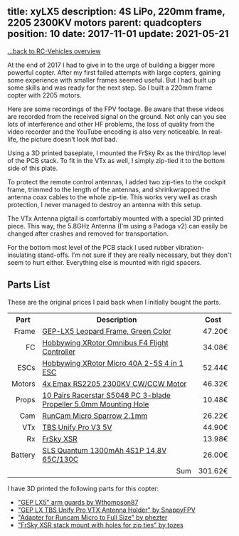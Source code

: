 title: xyLX5
description: 4S LiPo, 220mm frame, 2205 2300KV motors
parent: quadcopters
position: 10
date: 2017-11-01
update: 2021-05-21
---

<span class="listdesc">[...back to RC-Vehicles overview](quadcopters.html)</span>

At the end of 2017 I had to give in to the urge of building a bigger more powerful copter.
After my first failed attempts with large copters, gaining some experience with smaller frames seemed useful.
But I had built up some skills and was ready for the next step.
So I built a 220mm frame copter with 2205 motors.

Here are some recordings of the FPV footage.
Be aware that these videos are recorded from the received signal on the ground.
Not only can you see lots of interference and other HF problems, the loss of quality from the video recorder and the YouTube encoding is also very noticeable.
In real-life, the picture doesn't look *that* bad.

<!--%
lightgallery([
    [ "https://www.youtube.com/watch?v=5Fv40mtiXZU", "img/xylx5_test_flight_thumb.jpg", "LX5 Quadcopter Test Flight"],
    [ "https://www.youtube.com/watch?v=Xgcp8qG9qD8", "img/xylx5_chase_thumb.jpg", "LX5 Quadcopter chase" ],
    [ "https://www.youtube.com/watch?v=wUiboR8pkoA", "img/xylx5_range_thumb.jpg", "LX5 Quadcopter range" ]
])
%-->

Using a 3D printed baseplate, I mounted the FrSky Rx as the third/top level of the PCB stack.
To fit in the VTx as well, I simply zip-tied it to the bottom side of this plate.

To protect the remote control antennas, I added two zip-ties to the cockpit frame, trimmed to the length of the antennas, and shrinkwrapped the antenna coax cables to the whole zip-tie.
This works very well as crash protection, I never managed to destroy an antenna with this setup.

The VTx Antenna pigtail is comfortably mounted with a special 3D printed piece.
This way, the 5.8GHz Antenna (I'm using a Padoga v2) can easily be changed after crashes and removed for transportation.

For the bottom most level of the PCB stack I used rubber vibration-insulating stand-offs.
I'm not sure if they are really necessary, but they don't seem to hurt either.
Everything else is mounted with rigid spacers.

## Parts List

These are the original prices I paid back when I initially bought the parts.

<table>
<tr><th>Part</th><th>Description</th><th>Cost</th></tr>

<tr><td style="text-align: right;">Frame</td>
<td><a href="https://geprc.com/product/gep-lx5-frame/">GEP-LX5 Leopard Frame, Green Color</a></td>
<td style="text-align: right;">47.20€</td></tr>

<tr><td style="text-align: right;">FC</td>
<td><a href="https://www.hobbywing.com/goods.php?id=590">Hobbywing XRotor Omnibus F4 Flight Controller</a></td>
<td style="text-align: right;">34.08€</td></tr>

<tr><td style="text-align: right;">ESCs</td>
<td><a href="https://www.hobbywing.com/goods.php?id=588">Hobbywing XRotor Micro 40A 2-5S 4 in 1 ESC</a></td>
<td style="text-align: right;">52.44€</td></tr>

<tr><td style="text-align: right;">Motors</td>
<td><a href="https://www.banggood.com/4X-Emax-RS2205-2300-2205-2300KV-Racing-Edition-CW-or-CCW-Motor-For-RC-FPV-Racing-Drone-p-1032857.html?cur_warehouse=CN">4x Emax RS2205 2300KV CW/CCW Motor</a></td>
<td style="text-align: right;">46.32€</td></tr>

<tr><td style="text-align: right;">Props</td>
<td><a href="https://www.banggood.com/10-Pairs-Racerstar-S5048-PC-3-blade-Propeller-5_0mm-Mounting-Hole-for-RC-Multirotor-FPV-Racing-Drone-p-1169658.html">10 Pairs Racerstar S5048 PC 3-blade Propeller 5.0mm Mounting Hole</a></td>
<td style="text-align: right;">10.48€</td></tr>

<tr><td style="text-align: right;">Cam</td>
<td><a href="https://shop.runcam.com/runcam-micro-sparrow/">RunCam Micro Sparrow 2.1mm</a></td>
<td style="text-align: right;">26.22€</td></tr>

<tr><td style="text-align: right;">VTx</td>
<td><a href="https://www.team-blacksheep.com/products/prod:unify_pro">TBS Unify Pro V3 5V</a></td>
<td style="text-align: right;">44.90€</td></tr>

<tr><td style="text-align: right;">Rx</td>
<td><a href="https://www.frsky-rc.com/product/xsr/">FrSky XSR</a></td>
<td style="text-align: right;">13.98€</td></tr>

<tr><td style="text-align: right;">Battery</td>
<td><a href="https://www.stefansliposhop.de/en/batteries/sls-quantum/sls-quantum-65c/sls-quantum-1300mah-4s1p-14-8v-65c-130c::1602.html">SLS Quantum 1300mAh 4S1P 14,8V 65C/130C</a></td>
<td style="text-align: right;">26.00€</td></tr>

<tr><td></td>
<td style="text-align: right;">Sum</td>
<td style="text-align: right;">301.62€</td></tr>
</table>

I have 3D printed the following parts for this copter:

 * ["GEP LX5" arm guards by Wthompson87](https://www.thingiverse.com/thing:2416095)
 * ["GEP LX TBS Unify Pro VTX Antenna Holder" by SnappyFPV](https://www.thingiverse.com/thing:2544507)
 * ["Adapter for Runcam Micro to Full Size" by phezter](https://www.thingiverse.com/thing:2616057)
 * ["FrSky XSR stack mount with holes for zip ties" by tozes](https://www.thingiverse.com/thing:2171446)
